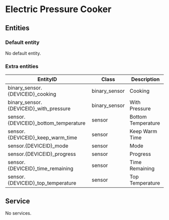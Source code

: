 # Electric Pressure Cooker

## Entities

### Default entity

No default entity.

### Extra entities

| EntityID                               | Class         | Description        |
|----------------------------------------|---------------|--------------------|
| binary_sensor.{DEVICEID}_cooking       | binary_sensor | Cooking            |
| binary_sensor.{DEVICEID}_with_pressure | binary_sensor | With Pressure      |
| sensor.{DEVICEID}_bottom_temperature   | sensor        | Bottom Temperature |
| sensor.{DEVICEID}_keep_warm_time       | sensor        | Keep Warm Time     |
| sensor.{DEVICEID}_mode                 | sensor        | Mode               |
| sensor.{DEVICEID}_progress             | sensor        | Progress           |
| sensor.{DEVICEID}_time_remaining       | sensor        | Time Remaining     |
| sensor.{DEVICEID}_top_temperature      | sensor        | Top Temperature    |

## Service

No services.
